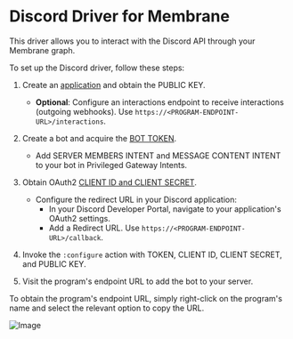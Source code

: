 # Discord Driver for Membrane

This driver allows you to interact with the Discord API through your Membrane graph.

To set up the Discord driver, follow these steps:

1. Create an [application](https://discord.com/developers/applications) and obtain the PUBLIC KEY.
   - **Optional**: Configure an interactions endpoint to receive interactions (outgoing webhooks). Use `https://<PROGRAM-ENDPOINT-URL>/interactions`.

2. Create a bot and acquire the [BOT TOKEN](https://discord.com/developers/applications).
   - Add SERVER MEMBERS INTENT and MESSAGE CONTENT INTENT to your bot in Privileged Gateway Intents.

3. Obtain OAuth2 [CLIENT ID and CLIENT SECRET](https://discord.com/developers/applications).
   - Configure the redirect URL in your Discord application:
     - In your Discord Developer Portal, navigate to your application's OAuth2 settings.
     - Add a Redirect URL. Use `https://<PROGRAM-ENDPOINT-URL>/callback`.

4. Invoke the `:configure` action with TOKEN, CLIENT ID, CLIENT SECRET, and PUBLIC KEY.

5. Visit the program's endpoint URL to add the bot to your server.


To obtain the program's endpoint URL, simply right-click on the program's name and select the relevant option to copy the URL.

![Image](https://github.com/membrane-io/membrane-driver-discord/assets/9091881/e896144a-444e-4bfb-8bb5-408fd00e3899)